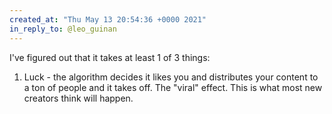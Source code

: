 ```yaml
---
created_at: "Thu May 13 20:54:36 +0000 2021"
in_reply_to: @leo_guinan
---
```


I've figured out that it takes at least 1 of 3 things:
1. Luck - the algorithm decides it likes you and distributes your content to a ton of people and it takes off. The "viral" effect. This is what most new creators think will happen.